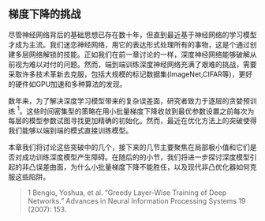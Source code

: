 ## 梯度下降的挑战
尽管神经网络背后的基础思想已存在数十年，但直到最近基于神经网络的学习模型才成为主流。我们迷恋神经网络，用它的表达形式处理所有的事物，这是个通过创建多层网络解锁的技能。正如我们在前一章讨论的一样，深度神经网络能够破解从前视为难以对付的问题。然而，端到端训练深度神经网络充满了艰难的挑战，需要采取许多技术革新去克服，包括大规模的标记数据集(ImageNet,CIFAR等)，更好的硬件如GPU加速和多种算法的发现。

数年来，为了解决深度学习模型带来的复杂误差面，研究者致力于逐层的贪婪预训练 $^1$。这些时间密集型的策略在用小批量梯度下降收敛到最优参数设置之前每次为每层的模型参数试图寻找更加精确的初始化。然而，最近在优化方法上的突破使得我们能够以端到端的模式直接训练模型。

本章我们将讨论这些突破中的几个，接下来的几节主要聚焦在局部极小值和它们是否对成功训练深度模型产生障碍。在随后的的小节，我们将进一步探讨深度模型引起的非凸误差曲面，为什么小批量梯度下降不能胜任，以及现代非凸优化器如何克服这些陷阱。

> 1 Bengio, Yoshua, et al. “Greedy Layer-Wise Training of Deep Networks.” Advances in Neural Information Processing Systems 19 (2007): 153.
